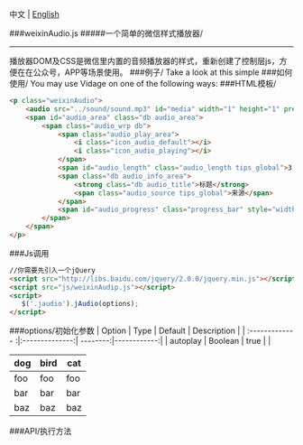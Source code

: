 中文 | [English](README_EN.md)

###weixinAudio.js
#####一个简单的微信样式播放器/
* * *
播放器DOM及CSS是微信里内置的音频播放器的样式，重新创建了控制层js，方便在在公众号，APP等场景使用。
###例子/
Take a look at this simple
###如何使用/
You may use Vidage on one of the following ways:
###HTML模板/
```html
<p class="weixinAudio">
	<audio src="../sound/sound.mp3" id="media" width="1" height="1" preload></audio>
	<span id="audio_area" class="db audio_area">
		<span class="audio_wrp db">
			<span class="audio_play_area">
				<i class="icon_audio_default"></i>
				<i class="icon_audio_playing"></i>
            </span>
			<span id="audio_length" class="audio_length tips_global">3:07</span>
			<span class="db audio_info_area">
                <strong class="db audio_title">标题</strong> 
                <span class="audio_source tips_global">来源</span>
			</span>
			<span id="audio_progress" class="progress_bar" style="width: 0%;"></span>
	 	</span>
	</span>
</p>
```
###Js调用
```html
//你需要先引入一个jQuery
<script src="http://libs.baidu.com/jquery/2.0.0/jquery.min.js"></script>
<script src="js/weixinAudip.js"></script>
<script>
   $('.jaudio').jAudio(options);
</script>
```
###options/初始化参数
| Option        | Type           | Default  | Description |
| :------------- :|:--------------:| --------:|------------:|
| autoplay    | Boolean  | true    |        |


dog | bird | cat
----|------|----
foo | foo  | foo
bar | bar  | bar
baz | baz  | baz
###API/执行方法
